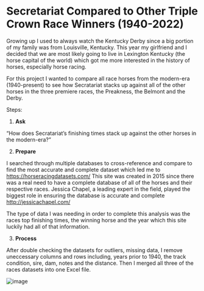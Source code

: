# Secretariat Compared to Other Triple Crown Race Winners (1940-2022)

Growing up I used to always watch the Kentucky Derby since a big portion of my family was from Louisville, Kentucky. This year my girlfriend and I decided that we are most likely going to live in Lexington Kentucky (the horse capital of the world) which got me more interested in the history of horses, especially horse racing.

For this project I wanted to compare all race horses from the modern-era (1940-present) to see how Secratariat stacks up against all of the other horses in the three premiere races, the Preakness, the Belmont and the Derby.


Steps:
1. **Ask**

“How does Secratariat’s finishing times stack up against the other horses in the modern-era?”

2. **Prepare**

I searched through multiple databases to cross-reference and compare to find the most accurate and complete dataset which led me to https://horseracingdatasets.com/ 
This site was created in 2015 since there was a real need to have a complete database of all of the horses and their respective races. Jessica Chapel, a leading expert in the field, played the biggest role in ensuring the database is accurate and complete http://jessicachapel.com/

The type of data I was needing in order to complete this analysis was the races top finishing times, the winning horse and the year which this site luckily had all of that information.

3. **Process**

After double checking the datasets for outliers, missing data, I remove uneccessary columns and rows including, years prior to 1940, the track condition, sire, dam, notes and the distance. Then I merged all three of the races datasets into one Excel file.


![image](https://user-images.githubusercontent.com/66499256/168672568-2af793ba-3d41-445b-bfa4-ea808eb638cc.png)
